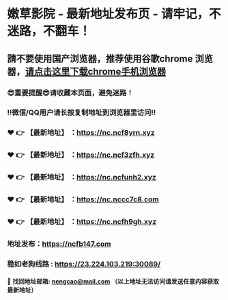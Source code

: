 # 嫩草影院 - 最新地址发布页 - 请牢记，不迷路，不翻车！

## 請不要使用国产浏览器，推荐使用谷歌chrome 浏览器，<a href = "https://www.google.cn/chrome/">请点击这里下载chrome手机浏览器</a>

### :sunglasses:重要提醒:sunglasses:请收藏本页面，避免迷路！
### ‼️微信/QQ用户请长按复制地址到浏览器里访问‼️

### :heart: :point_right: 【最新地址】 ：https://nc.ncf8yrn.xyz
### :heart: :point_right: 【最新地址】 ：https://nc.ncf3zfh.xyz
### :heart: :point_right: 【最新地址】 ：https://nc.ncfunh2.xyz
### :heart: :point_right: 【最新地址】 ：https://nc.nccc7c8.com
### :heart: :point_right: 【最新地址】 ：https://nc.ncfh9gh.xyz

### 地址发布：https://ncfb147.com
### 稳如老狗线路 : https://23.224.103.219:30089/

#### :e-mail: __找回地址邮箱: nengcao@mail.com （以上地址无法访问请发送任意内容获取最新地址）__
